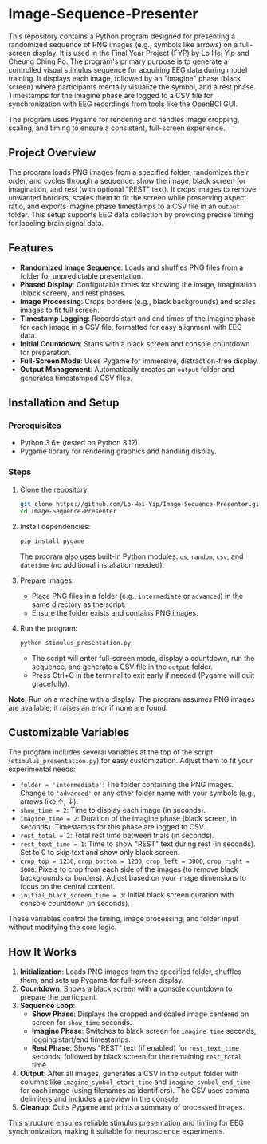 # Image-Sequence-Presenter

This repository contains a Python program designed for presenting a randomized sequence of PNG images (e.g., symbols like arrows) on a full-screen display. It is used in the Final Year Project (FYP) by Lo Hei Yip and Cheung Ching Po. The program's primary purpose is to generate a controlled visual stimulus sequence for acquiring EEG data during model training. It displays each image, followed by an "imagine" phase (black screen) where participants mentally visualize the symbol, and a rest phase. Timestamps for the imagine phase are logged to a CSV file for synchronization with EEG recordings from tools like the OpenBCI GUI.

The program uses Pygame for rendering and handles image cropping, scaling, and timing to ensure a consistent, full-screen experience.

## Project Overview

The program loads PNG images from a specified folder, randomizes their order, and cycles through a sequence: show the image, black screen for imagination, and rest (with optional "REST" text). It crops images to remove unwanted borders, scales them to fit the screen while preserving aspect ratio, and exports imagine phase timestamps to a CSV file in an `output` folder. This setup supports EEG data collection by providing precise timing for labeling brain signal data.

## Features

- **Randomized Image Sequence**: Loads and shuffles PNG files from a folder for unpredictable presentation.
- **Phased Display**: Configurable times for showing the image, imagination (black screen), and rest phases.
- **Image Processing**: Crops borders (e.g., black backgrounds) and scales images to fit full screen.
- **Timestamp Logging**: Records start and end times of the imagine phase for each image in a CSV file, formatted for easy alignment with EEG data.
- **Initial Countdown**: Starts with a black screen and console countdown for preparation.
- **Full-Screen Mode**: Uses Pygame for immersive, distraction-free display.
- **Output Management**: Automatically creates an `output` folder and generates timestamped CSV files.

## Installation and Setup

### Prerequisites

- Python 3.6+ (tested on Python 3.12)
- Pygame library for rendering graphics and handling display.

### Steps

1. Clone the repository:

   ```bash
   git clone https://github.com/Lo-Hei-Yip/Image-Sequence-Presenter.git
   cd Image-Sequence-Presenter
   ```

2. Install dependencies:

   ```bash
   pip install pygame
   ```

   The program also uses built-in Python modules: `os`, `random`, `csv`, and `datetime` (no additional installation needed).

3. Prepare images:

   - Place PNG files in a folder (e.g., `intermediate` or `advanced`) in the same directory as the script.
   - Ensure the folder exists and contains PNG images.

4. Run the program:

   ```bash
   python stimulus_presentation.py
   ```

   - The script will enter full-screen mode, display a countdown, run the sequence, and generate a CSV file in the `output` folder.
   - Press Ctrl+C in the terminal to exit early if needed (Pygame will quit gracefully).

**Note:** Run on a machine with a display. The program assumes PNG images are available; it raises an error if none are found.

## Customizable Variables

The program includes several variables at the top of the script (`stimulus_presentation.py`) for easy customization. Adjust them to fit your experimental needs:

- `folder = 'intermediate'`: The folder containing the PNG images. Change to `'advanced'` or any other folder name with your symbols (e.g., arrows like ↑, ↓).
- `show_time = 2`: Time to display each image (in seconds).
- `imagine_time = 2`: Duration of the imagine phase (black screen, in seconds). Timestamps for this phase are logged to CSV.
- `rest_total = 2`: Total rest time between trials (in seconds).
- `rest_text_time = 1`: Time to show "REST" text during rest (in seconds). Set to 0 to skip text and show only black screen.
- `crop_top = 1230`, `crop_bottom = 1230`, `crop_left = 3000`, `crop_right = 3000`: Pixels to crop from each side of the images (to remove black backgrounds or borders). Adjust based on your image dimensions to focus on the central content.
- `initial_black_screen_time = 3`: Initial black screen duration with console countdown (in seconds).

These variables control the timing, image processing, and folder input without modifying the core logic.

## How It Works

1. **Initialization**: Loads PNG images from the specified folder, shuffles them, and sets up Pygame for full-screen display.
2. **Countdown**: Shows a black screen with a console countdown to prepare the participant.
3. **Sequence Loop**:
   - **Show Phase**: Displays the cropped and scaled image centered on screen for `show_time` seconds.
   - **Imagine Phase**: Switches to black screen for `imagine_time` seconds, logging start/end timestamps.
   - **Rest Phase**: Shows "REST" text (if enabled) for `rest_text_time` seconds, followed by black screen for the remaining `rest_total` time.
4. **Output**: After all images, generates a CSV in the `output` folder with columns like `imagine_symbol_start_time` and `imagine_symbol_end_time` for each image (using filenames as identifiers). The CSV uses comma delimiters and includes a preview in the console.
5. **Cleanup**: Quits Pygame and prints a summary of processed images.

This structure ensures reliable stimulus presentation and timing for EEG synchronization, making it suitable for neuroscience experiments.
